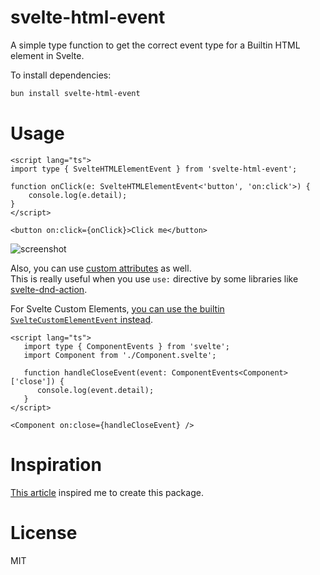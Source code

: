 # svelte-html-event

A simple type function to get the correct event type for a Builtin HTML element in Svelte.

To install dependencies:

```bash
bun install svelte-html-event
```

# Usage

```svelte
<script lang="ts">
import type { SvelteHTMLElementEvent } from 'svelte-html-event';

function onClick(e: SvelteHTMLElementEvent<'button', 'on:click'>) {
    console.log(e.detail);
}
</script>

<button on:click={onClick}>Click me</button>
```
![screenshot](https://github.com/ryoppippi/svelte-html-event/assets/1560508/fcfaec9a-dc51-41a4-be5c-7d177c3a9f47)

Also, you can use [custom attributes](https://svelte.dev/docs/typescript#enhancing-built-in-dom-types) as well.  
This is really useful when you use `use:` directive by some libraries like [svelte-dnd-action](https://github.com/isaacHagoel/svelte-dnd-action).


For Svelte Custom Elements, [you can use the builtin `SvelteCustomElementEvent` instead](https://svelte.dev/docs/svelte#types-componentevents).
```svelte
<script lang="ts">
   import type { ComponentEvents } from 'svelte';
   import Component from './Component.svelte';

   function handleCloseEvent(event: ComponentEvents<Component>['close']) {
	  console.log(event.detail);
   }
</script>

<Component on:close={handleCloseEvent} />
```

# Inspiration
[This article](https://www.totaltypescript.com/event-types-in-react-and-typescript) inspired me to create this package.

# License
MIT

